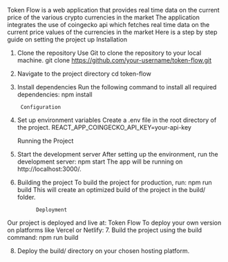 Token Flow is a web application that provides real time data on the current price of the various crypto currencies in the market
The application integrates the use of coingecko api which fetches real time data on the current price values of the currencies in the market
Here is a step by step guide on setting the project up 
Installation
1.	Clone the repository
Use Git to clone the repository to your local machine.
	git clone https://github.com/your-username/token-flow.git

2.	Navigate to the project directory
	cd token-flow

3.	Install dependencies
Run the following command to install all required dependencies:
npm install

         Configuration
4.	Set up environment variables
	Create a .env file in the root directory of the project.
	REACT_APP_COINGECKO_API_KEY=your-api-key
  
       Running the Project
5.	Start the development server
After setting up the environment, run the development server:
	npm start
The app will be running on http://localhost:3000/.

6.	Building the project
To build the project for production, run:
npm run build
This will create an optimized build of the project in the build/ folder.

              Deployment
Our  project is deployed and live at: Token Flow
To deploy your own version on platforms like Vercel or Netlify:
7.	Build the project using the build command:
 npm run build

8.	Deploy the build/ directory on your chosen hosting platform.

